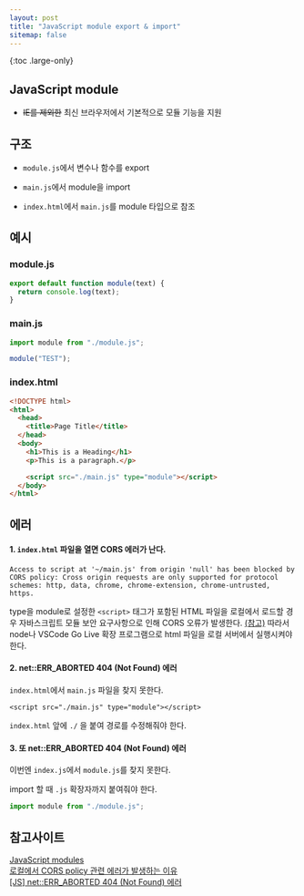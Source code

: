 ```yaml
---
layout: post
title: "JavaScript module export & import"
sitemap: false
---
```


{:toc .large-only}

## JavaScript module

- ~~IE를 제외한~~ 최신 브라우저에서 기본적으로 모듈 기능을 지원

## 구조

- `module.js`에서 변수나 함수를 export

- `main.js`에서 module을 import

- `index.html`에서 `main.js`를 module 타입으로 참조

## 예시

### module.js

```js
export default function module(text) {
  return console.log(text);
}
```

### main.js

```js
import module from "./module.js";

module("TEST");
```

### index.html

```html
<!DOCTYPE html>
<html>
  <head>
    <title>Page Title</title>
  </head>
  <body>
    <h1>This is a Heading</h1>
    <p>This is a paragraph.</p>

    <script src="./main.js" type="module"></script>
  </body>
</html>
```

## 에러

#### 1. `index.html` 파일을 열면 CORS 에러가 난다.

`Access to script at '~/main.js' from origin 'null' has been blocked by CORS policy: Cross origin requests are only supported for protocol schemes: http, data, chrome, chrome-extension, chrome-untrusted, https.`

type을 module로 설정한 `<script>` 태그가 포함된 HTML 파일을 로컬에서 로드할 경우 자바스크립트 모듈 보안 요구사항으로 인해 CORS 오류가 발생한다. [(참고)](https://developer.mozilla.org/ko/docs/Web/JavaScript/Guide/Modules#other_differences_between_modules_and_standard_scripts)
따라서 node나 VSCode Go Live 확장 프로그램으로 html 파일을 로컬 서버에서 실행시켜야 한다.

#### 2. net::ERR_ABORTED 404 (Not Found) 에러

`index.html`에서 `main.js` 파일을 찾지 못한다.

`<script src="./main.js" type="module"></script>`

`index.html` 앞에 `./` 을 붙여 경로를 수정해줘야 한다.

#### 3. **또** net::ERR_ABORTED 404 (Not Found) 에러

이번엔 `index.js`에서 `module.js`를 찾지 못한다.

import 할 때 `.js` 확장자까지 붙여줘야 한다.

```js
import module from "./module.js";
```

## 참고사이트

[JavaScript modules](https://developer.mozilla.org/ko/docs/Web/JavaScript/Guide/Modules)<br/>
[로컬에서 CORS policy 관련 에러가 발생하는 이유](https://velog.io/@takeknowledge/%EB%A1%9C%EC%BB%AC%EC%97%90%EC%84%9C-CORS-policy-%EA%B4%80%EB%A0%A8-%EC%97%90%EB%9F%AC%EA%B0%80-%EB%B0%9C%EC%83%9D%ED%95%98%EB%8A%94-%EC%9D%B4%EC%9C%A0-3gk4gyhreu)<br/>
[[JS] net::ERR_ABORTED 404 (Not Found) 에러](https://heeyamsec.tistory.com/36)
